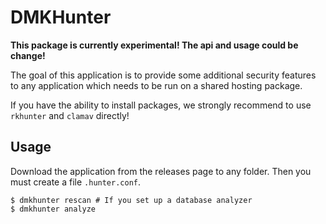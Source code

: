 # DMKHunter

**This package is currently experimental! The api and usage could be change!**

The goal of this application is to provide some additional security features to any 
application which needs to be run on a shared hosting package.

If you have the ability to install packages, we strongly recommend to
use `rkhunter` and `clamav` directly!

## Usage

Download the application from the releases page to any folder. Then you must
create a file `.hunter.conf`.

```
$ dmkhunter rescan # If you set up a database analyzer
$ dmkhunter analyze
```